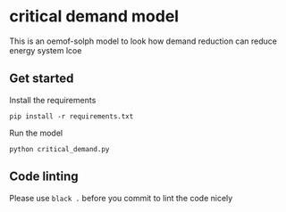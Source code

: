 # critical demand model
This is an oemof-solph model to look how demand reduction can reduce energy system lcoe

## Get started

Install the requirements

    pip install -r requirements.txt

Run the model

    python critical_demand.py

## Code linting

Please use `black .` before you commit to lint the code nicely